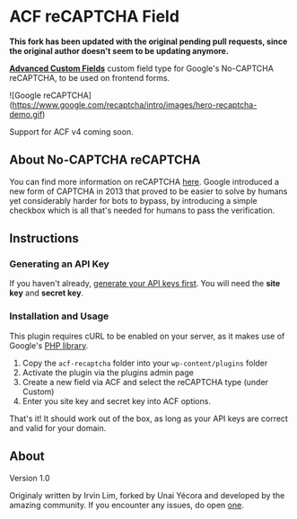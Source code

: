 # ACF reCAPTCHA Field

**This fork has been updated with the original pending pull requests, since the original author doesn't seem to be updating anymore.**

**[Advanced Custom Fields](http://www.advancedcustomfields.com/)** custom field type for Google's No-CAPTCHA reCAPTCHA, to be used on frontend forms.

![Google reCAPTCHA]
(https://www.google.com/recaptcha/intro/images/hero-recaptcha-demo.gif)

Support for ACF v4 coming soon.

## About No-CAPTCHA reCAPTCHA

You can find more information on reCAPTCHA [here](https://www.google.com/recaptcha/intro/index.html). Google introduced a new form of CAPTCHA in 2013 that proved to be easier to solve by humans yet considerably harder for bots to bypass, by introducing a simple checkbox which is all that's needed for humans to pass the verification.

## Instructions

### Generating an API Key

If you haven't already, [generate your API keys first](https://www.google.com/recaptcha/admin). You will need the **site key** and **secret key**.

### Installation and Usage

This plugin requires cURL to be enabled on your server, as it makes use of Google's [PHP library](https://github.com/google/recaptcha).

1. Copy the `acf-recaptcha` folder into your `wp-content/plugins` folder
2. Activate the plugin via the plugins admin page
3. Create a new field via ACF and select the reCAPTCHA type (under Custom)
4. Enter you site key and secret key into ACF options.

That's it! It should work out of the box, as long as your API keys are correct and valid for your domain.

## About

Version 1.0

Originaly written by Irvin Lim, forked by Unai Yécora and developed by the amazing community. If you encounter any issues, do open [one](https://github.com/unaiyecora/acf-recaptcha/issues/new).
